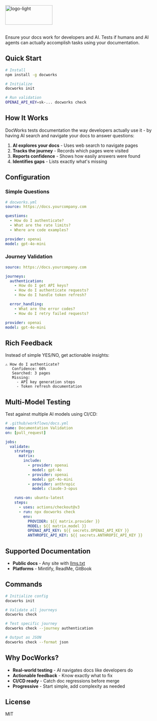 <img width="150" height="62" alt="logo-light" src="https://github.com/user-attachments/assets/a538da6b-3443-45d3-bc25-1604ea3b31b1" />
<br/><br/>

Ensure your docs work for developers and AI. Tests if humans and AI agents can actually accomplish tasks using your documentation.

## Quick Start

```bash
# Install
npm install -g docworks

# Initialize
docworks init

# Run validation
OPENAI_API_KEY=sk-... docworks check
```

## How It Works

DocWorks tests documentation the way developers actually use it - by having AI search and navigate your docs to answer questions:

1. **AI explores your docs** - Uses web search to navigate pages
2. **Tracks the journey** - Records which pages were visited
3. **Reports confidence** - Shows how easily answers were found
4. **Identifies gaps** - Lists exactly what's missing

## Configuration

### Simple Questions

```yaml
# docworks.yml
source: https://docs.yourcompany.com

questions:
  - How do I authenticate?
  - What are the rate limits?
  - Where are code examples?

provider: openai
model: gpt-4o-mini
```

### Journey Validation

```yaml
source: https://docs.yourcompany.com

journeys:
  authentication:
    - How do I get API keys?
    - How do I authenticate requests?
    - How do I handle token refresh?

  error_handling:
    - What are the error codes?
    - How do I retry failed requests?

provider: openai
model: gpt-4o-mini
```

## Rich Feedback

Instead of simple YES/NO, get actionable insights:

```
⚠️ How do I authenticate?
   Confidence: 60%
   Searched: 3 pages
   Missing:
     - API key generation steps
     - Token refresh documentation
```

## Multi-Model Testing

Test against multiple AI models using CI/CD:

```yaml
# .github/workflows/docs.yml
name: Documentation Validation
on: [pull_request]

jobs:
  validate:
    strategy:
      matrix:
        include:
          - provider: openai
            model: gpt-4o
          - provider: openai
            model: gpt-4o-mini
          - provider: anthropic
            model: claude-3-opus

    runs-on: ubuntu-latest
    steps:
      - uses: actions/checkout@v3
      - run: npx docworks check
        env:
          PROVIDER: ${{ matrix.provider }}
          MODEL: ${{ matrix.model }}
          OPENAI_API_KEY: ${{ secrets.OPENAI_API_KEY }}
          ANTHROPIC_API_KEY: ${{ secrets.ANTHROPIC_API_KEY }}
```

## Supported Documentation

- **Public docs** - Any site with [llms.txt](https://llmstxt.org)
- **Platforms** - Mintlify, ReadMe, GitBook

## Commands

```bash
# Initialize config
docworks init

# Validate all journeys
docworks check

# Test specific journey
docworks check --journey authentication

# Output as JSON
docworks check --format json
```

## Why DocWorks?

- **Real-world testing** - AI navigates docs like developers do
- **Actionable feedback** - Know exactly what to fix
- **CI/CD ready** - Catch doc regressions before merge
- **Progressive** - Start simple, add complexity as needed

## License

MIT
